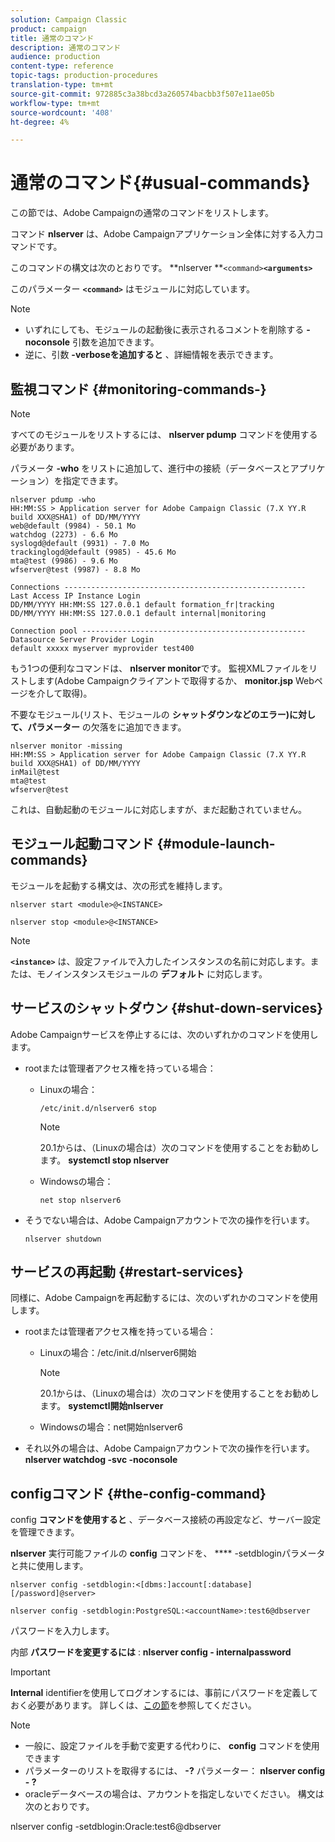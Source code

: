 ```yaml
---
solution: Campaign Classic
product: campaign
title: 通常のコマンド
description: 通常のコマンド
audience: production
content-type: reference
topic-tags: production-procedures
translation-type: tm+mt
source-git-commit: 972885c3a38bcd3a260574bacbb3f507e11ae05b
workflow-type: tm+mt
source-wordcount: '408'
ht-degree: 4%

---
```



# 通常のコマンド{#usual-commands}

この節では、Adobe Campaignの通常のコマンドをリストします。

コマンド **nlserver** は、Adobe Campaignアプリケーション全体に対する入力コマンドです。

このコマンドの構文は次のとおりです。 **nlserver **`<command>`****`<arguments>`****

このパラメーター **`<command>`** はモジュールに対応しています。

>[!NOTE]
>
>* いずれにしても、モジュールの起動後に表示されるコメントを削除する **-noconsole** 引数を追加できます。
>* 逆に、引数 **-verboseを追加すると** 、詳細情報を表示できます。

>



## 監視コマンド {#monitoring-commands-}

>[!NOTE]
>
>すべてのモジュールをリストするには、 **nlserver pdump** コマンドを使用する必要があります。

パラメータ **-who** をリストに追加して、進行中の接続（データベースとアプリケーション）を指定できます。

```
nlserver pdump -who
HH:MM:SS > Application server for Adobe Campaign Classic (7.X YY.R build XXX@SHA1) of DD/MM/YYYY
web@default (9984) - 50.1 Mo
watchdog (2273) - 6.6 Mo
syslogd@default (9931) - 7.0 Mo
trackinglogd@default (9985) - 45.6 Mo
mta@test (9986) - 9.6 Mo
wfserver@test (9987) - 8.8 Mo

Connections ------------------------------------------------------
Last Access IP Instance Login 
DD/MM/YYYY HH:MM:SS 127.0.0.1 default formation_fr|tracking
DD/MM/YYYY HH:MM:SS 127.0.0.1 default internal|monitoring

Connection pool --------------------------------------------------
Datasource Server Provider Login 
default xxxxx myserver myprovider test400
```

もう1つの便利なコマンドは、 **nlserver monitor**&#x200B;です。 監視XMLファイルをリストします(Adobe Campaignクライアントで取得するか、 **monitor.jsp** Webページを介して取得)。

不要なモジュール(リスト、モジュールの **シャットダウンなどのエラー)に対して、パラメーター** の欠落をに追加できます。

```
nlserver monitor -missing
HH:MM:SS > Application server for Adobe Campaign Classic (7.X YY.R build XXX@SHA1) of DD/MM/YYYY
inMail@test
mta@test
wfserver@test
```

これは、自動起動のモジュールに対応しますが、まだ起動されていません。

## モジュール起動コマンド {#module-launch-commands}

モジュールを起動する構文は、次の形式を維持します。

```
nlserver start <module>@<INSTANCE>
```

```
nlserver stop <module>@<INSTANCE>
```

>[!NOTE]
>
>**`<instance>`** は、設定ファイルで入力したインスタンスの名前に対応します。または、モノインスタンスモジュールの **デフォルト** に対応します。

## サービスのシャットダウン {#shut-down-services}

Adobe Campaignサービスを停止するには、次のいずれかのコマンドを使用します。

* rootまたは管理者アクセス権を持っている場合：

   * Linuxの場合：

      ```
      /etc/init.d/nlserver6 stop
      ```

      >[!NOTE]
      >
      >20.1からは、（Linuxの場合は）次のコマンドを使用することをお勧めします。 **systemctl stop nlserver**

   * Windowsの場合：

      ```
      net stop nlserver6
      ```

* そうでない場合は、Adobe Campaignアカウントで次の操作を行います。

   ```
   nlserver shutdown 
   ```

## サービスの再起動 {#restart-services}

同様に、Adobe Campaignを再起動するには、次のいずれかのコマンドを使用します。

* rootまたは管理者アクセス権を持っている場合：

   * Linuxの場合：/etc/init.d/nlserver6開始

      >[!NOTE]
      >
      >20.1からは、（Linuxの場合は）次のコマンドを使用することをお勧めします。 **systemctl開始nlserver**

   * Windowsの場合：net開始nlserver6

* それ以外の場合は、Adobe Campaignアカウントで次の操作を行います。 **nlserver watchdog -svc -noconsole**

## configコマンド {#the-config-command}

config **コマンドを使用すると** 、データベース接続の再設定など、サーバー設定を管理できます。

**nlserver** 実行可能ファイルの **config** コマンドを、 **** -setdbloginパラメータと共に使用します。

```
nlserver config -setdblogin:<[dbms:]account[:database][/password]@server>
```

```
nlserver config -setdblogin:PostgreSQL:<accountName>:test6@dbserver
```

パスワードを入力します。

内部 **パスワードを変更するには** : **nlserver config - internalpassword**

>[!IMPORTANT]
>
>**Internal** identifierを使用してログオンするには、事前にパスワードを定義しておく必要があります。 詳しくは、[この節](../../installation/using/campaign-server-configuration.md#internal-identifier)を参照してください。

>[!NOTE]
>
>* 一般に、設定ファイルを手動で変更する代わりに、 **config** コマンドを使用できます
>* パラメーターのリストを取得するには、 **-?** パラメーター： **nlserver config - ?**
>* oracleデータベースの場合は、アカウントを指定しないでください。 構文は次のとおりです。

>
>  
nlserver config -setdblogin:Oracle:test6@dbserver

